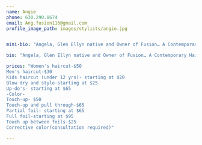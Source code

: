 ```yaml
---
name: Angie
phone: 630.290.8674
email: Ang.fusion116@gmail.com
profile_image_path: images/stylists/angie.jpg


mini-bio: "Angela, Glen Ellyn native and Owner of Fusion… A Contemporary Hair Salon, has been behind the chair for over 12 years.  She studied at Pivot Point International Academy and continued her education for two years with Kathy Simon, the creator of The Mekka System Education of Cutting and Schwarzkopf Color."

bio: "Angela, Glen Ellyn native and Owner of Fusion… A Contemporary Hair Salon, has been behind the chair for over 12 years.  She studied at Pivot Point International Academy and continued her education for two years with Kathy Simon, the creator of The Mekka System Education of Cutting and Schwarzkopf Color.  Angela is experienced in all aspects of hair color, cutting and styling.  Angela believes continuing education is very important and is inspired to stay up-to-date on hair color, cutting and styling by studying the latest tools, products and techniques. Angela’s main priority is to establish strong relationships with each client, which allows her to perfect the cut, color and style to each individual's vision and needs.  Angela takes great pride in her work and her salon, which is reflected  in the relationships she has built with her return clientele."

prices: "Women's haircut-$50
Men's haircut-$30
Kids haircut (under 12 yrs)- starting at $20
Blow dry and style-starting at $25
Up-do's- starting at $65
-Color-
Touch-up- $50
Touch-up and pull through-$65
Partial foil- starting at $65
Full foil-starting at $95
Touch up between foils-$25
Corrective color(consultation required)"

---
```



